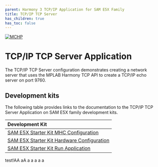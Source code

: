 ```yaml
---
parent: Harmony 3 TCP/IP Application for SAM E5X Family
title: TCP/IP TCP Server
has_children: true
has_toc: false
---
```

[![MCHP](https://www.microchip.com/ResourcePackages/Microchip/assets/dist/images/logo.png)](https://www.microchip.com)

# TCP/IP TCP Server Application

The TCP/IP TCP Server configuration demonstrates creating a network server that uses the MPLAB Harmony TCP API to create a TCP/IP echo server on port 9760.

## Development kits
The following table provides links to the documentation to the TCP/IP TCP Server Application on SAM E5X family development kits.

| Development Kit |
|:---------|
|[SAM E5X Starter Kit MHC Configuration](docs/readme_mhc_configuration.md) |
|[SAM E5X Starter Kit Hardware Configuration](docs/readme_hardware_configuration.md) |
|[SAM E5X Starter Kit Run Application](docs/readme_run_application.md) |


test!AA
aA
a
a
a
a
a